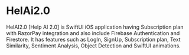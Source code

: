 # HelAi2.0

HelAI2.0 [Help AI 2.0] is SwiftUI iOS application having Subscription plan with RazorPay integration and also include Firebase Authentication and Firestore. It has features such as LogIn, SignUp, Subscription plan, Text Similarity, Sentiment Analysis, Object Detection and SwiftUI animations.
